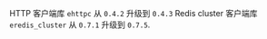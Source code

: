 HTTP 客户端库 `ehttpc` 从 `0.4.2` 升级到 `0.4.3`
Redis cluster 客户端库 `eredis_cluster` 从 `0.7.1` 升级到 `0.7.5`.
